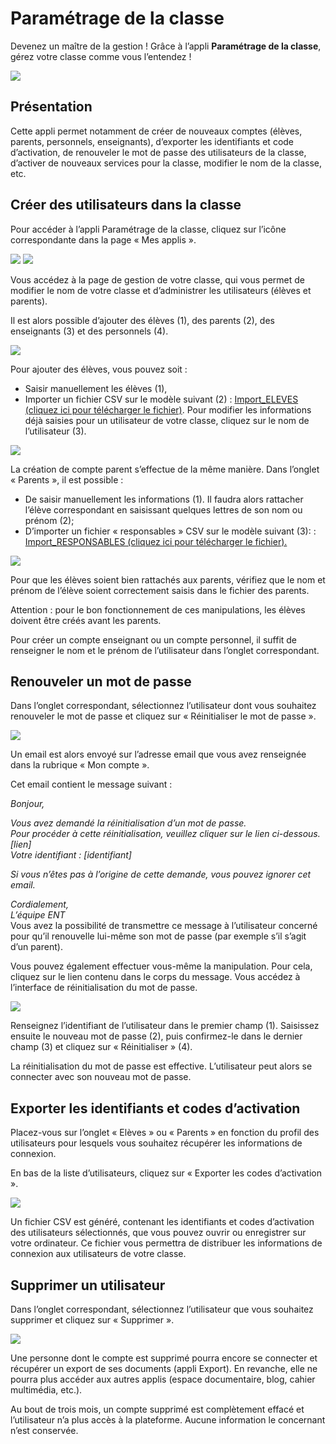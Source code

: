 # Paramétrage de la classe

Devenez un maître de la gestion ! Grâce à l’appli **Paramétrage de la classe**, gérez votre classe comme vous l’entendez !

![](.gitbook/assets/cc-by-nc-sa-3.0-fr-300x105.png)

## Présentation

Cette appli permet notamment de créer de nouveaux comptes \(élèves, parents, personnels, enseignants\), d’exporter les identifiants et code d’activation, de renouveler le mot de passe des utilisateurs de la classe, d’activer de nouveaux services pour la classe, modifier le nom de la classe, etc.

## Créer des utilisateurs dans la classe

Pour accéder à l’appli Paramétrage de la classe, cliquez sur l’icône correspondante dans la page « Mes applis ».

![](.gitbook/assets/p1.png) ![](.gitbook/assets/parametrage-vu-apps.png)

Vous accédez à la page de gestion de votre classe, qui vous permet de modifier le nom de votre classe et d’administrer les utilisateurs \(élèves et parents\).

Il est alors possible d’ajouter des élèves \(1\), des parents \(2\), des enseignants \(3\) et des personnels \(4\).

![](.gitbook/assets/p3.png)

Pour ajouter des élèves, vous pouvez soit :

* Saisir manuellement les élèves \(1\),
* Importer un fichier CSV sur le modèle suivant \(2\) : [Import\_ELEVES \(cliquez ici pour télécharger le fichier\)](http://one1d.fr/wp-content/uploads/2014/04/Import_ELEVES.csv). Pour modifier les informations déjà saisies pour un utilisateur de votre classe, cliquez sur le nom de l’utilisateur \(3\).

![](.gitbook/assets/p4.png)

La création de compte parent s’effectue de la même manière. Dans l’onglet « Parents », il est possible :

* De saisir manuellement les informations \(1\). Il faudra alors rattacher l’élève correspondant en saisissant quelques lettres de son nom ou prénom \(2\);
* D’importer un fichier « responsables » CSV sur le modèle suivant \(3\): : [Import\_RESPONSABLES \(cliquez ici pour télécharger le fichier\).](http://one1d.fr/wp-content/uploads/2014/08/Import_RESPONSABLES_2014.csv)

![](.gitbook/assets/p5.png)

Pour que les élèves soient bien rattachés aux parents, vérifiez que le nom et prénom de l’élève soient correctement saisis dans le fichier des parents.

Attention : pour le bon fonctionnement de ces manipulations, les élèves doivent être créés avant les parents.

Pour créer un compte enseignant ou un compte personnel, il suffit de renseigner le nom et le prénom de l’utilisateur dans l’onglet correspondant.

## Renouveler un mot de passe

Dans l’onglet correspondant, sélectionnez l’utilisateur dont vous souhaitez renouveler le mot de passe et cliquez sur « Réinitialiser le mot de passe ».

![](.gitbook/assets/p7.png)

Un email est alors envoyé sur l’adresse email que vous avez renseignée dans la rubrique « Mon compte ».

Cet email contient le message suivant :

_Bonjour,_

_Vous avez demandé la réinitialisation d’un mot de passe.  
Pour procéder à cette réinitialisation, veuillez cliquer sur le lien ci-dessous.  
\[lien\]  
Votre identifiant : \[identifiant\]_

_Si vous n’êtes pas à l’origine de cette demande, vous pouvez ignorer cet email._

_Cordialement,  
L’équipe ENT_  
Vous avez la possibilité de transmettre ce message à l’utilisateur concerné pour qu’il renouvelle lui-même son mot de passe \(par exemple s’il s’agit d’un parent\).

Vous pouvez également effectuer vous-même la manipulation. Pour cela, cliquez sur le lien contenu dans le corps du message. Vous accédez à l’interface de réinitialisation du mot de passe.

![](.gitbook/assets/p8.png)

Renseignez l’identifiant de l’utilisateur dans le premier champ \(1\). Saisissez ensuite le nouveau mot de passe \(2\), puis confirmez-le dans le dernier champ \(3\) et cliquez sur « Réinitialiser » \(4\).

La réinitialisation du mot de passe est effective. L’utilisateur peut alors se connecter avec son nouveau mot de passe.

## Exporter les identifiants et codes d’activation

Placez-vous sur l’onglet « Elèves » ou « Parents » en fonction du profil des utilisateurs pour lesquels vous souhaitez récupérer les informations de connexion.

En bas de la liste d’utilisateurs, cliquez sur « Exporter les codes d’activation ».

![](.gitbook/assets/p10.png)

Un fichier CSV est généré, contenant les identifiants et codes d’activation des utilisateurs sélectionnés, que vous pouvez ouvrir ou enregistrer sur votre ordinateur. Ce fichier vous permettra de distribuer les informations de connexion aux utilisateurs de votre classe.

## Supprimer un utilisateur

Dans l’onglet correspondant, sélectionnez l’utilisateur que vous souhaitez supprimer et cliquez sur « Supprimer ».

![](.gitbook/assets/p111.png)

Une personne dont le compte est supprimé pourra encore se connecter et récupérer un export de ses documents \(appli Export\). En revanche, elle ne pourra plus accéder aux autres applis \(espace documentaire, blog, cahier multimédia, etc.\).

Au bout de trois mois, un compte supprimé est complètement effacé et l’utilisateur n’a plus accès à la plateforme. Aucune information le concernant n’est conservée.


